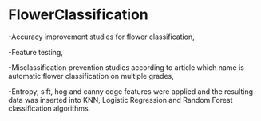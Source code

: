 # FlowerClassification
-Accuracy improvement studies for flower classification,

-Feature testing,

-Misclassification prevention studies according to article which name is automatic flower classification on multiple grades,

-Entropy, sift, hog and canny edge features were applied and the resulting data was inserted into KNN, Logistic Regression and Random Forest classification algorithms.
